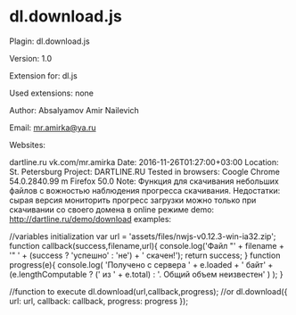 # dl.download.js

Plagin: dl.download.js

Version: 1.0

Extension for: dl.js

Used extensions: none

Author: Absalyamov Amir Nailevich

Email: mr.amirka@ya.ru

Websites: 

  dartline.ru
	vk.com/mr.amirka
Date: 2016-11-26T01:27:00+03:00
Location: St. Petersburg
Project: DARTLINE.RU
Tested in browsers:
	Coogle Chrome 54.0.2840.99 m 
	Firefox 50.0
Note: 
		Функция для скачивания небольших файлов с вожностью наблюдения прогресса скачивания.
Недостатки:
	сырая версия
	мониторить прогресс загрузки можно только при скачивании со своего домена в online режиме
demo: http://dartline.ru/demo/download
examples:
	
//variables initialization
var url = 'assets/files/nwjs-v0.12.3-win-ia32.zip';
function callback(success,filename,url){
	console.log('Файл "' + filename + '" ' + (success ? 'успешно' : 'не') + ' скачен!');
	return success;
}
function progress(e){
	console.log( 'Получено с сервера ' + e.loaded + ' байт' + 
	(e.lengthComputable ? (' из ' + e.total) : '. Общий объем неизвестен' ) );
}

//function to execute
dl.download(url,callback,progress);
//or
dl.download({
	url: url,
	callback: callback,
	progress: progress
});
